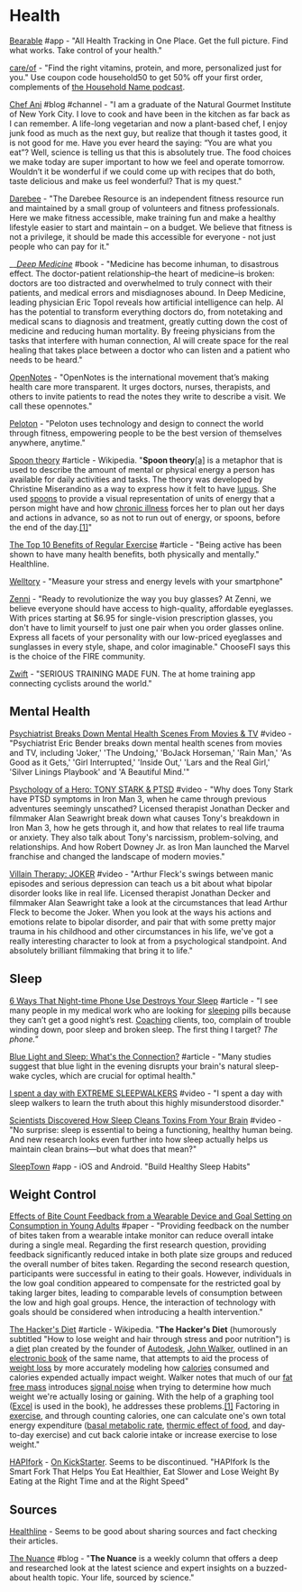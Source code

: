 # Health

[Bearable](https://bearable.app/) \#app - "All Health Tracking in One Place. Get the full picture.  Find what works. Take control of your health."

[care/of](https://takecareof.com/) - "Find the right vitamins, protein, and more, personalized just for you." Use coupon code household50 to get 50% off your first order, complements of [the Household Name podcast](https://www.businessinsider.com/household-name).

[Chef Ani](https://chefani.com/) \#blog \#channel - "I am a graduate of the Natural Gourmet Institute of New York City. I love to cook and have been in the kitchen as far back as I can remember. A life-long vegetarian and now a plant-based chef, I enjoy junk food as much as the next guy, but realize that though it tastes good, it is not good for me. Have you ever heard the saying: “You are what you eat”? Well, science is telling us that this is absolutely true. The food choices we make today are super important to how we feel and operate tomorrow. Wouldn’t it be wonderful if we could come up with recipes that do both, taste delicious and make us feel wonderful? That is my quest."

[Darebee](https://www.darebee.com/) - "The Darebee Resource is an independent fitness resource run and maintained by a small group of volunteers and fitness professionals. Here we make fitness accessible, make training fun and make a healthy lifestyle easier to start and maintain – on a budget. We believe that fitness is not a privilege, it should be made this accessible for everyone - not just people who can pay for it."

\_\_[_Deep Medicine_](https://drerictopol.com/book/deep-medicine/) \#book - "Medicine has become inhuman, to disastrous effect. The doctor-patient relationship–the heart of medicine–is broken: doctors are too distracted and overwhelmed to truly connect with their patients, and medical errors and misdiagnoses abound. In Deep Medicine, leading physician Eric Topol reveals how artificial intelligence can help. AI has the potential to transform everything doctors do, from notetaking and medical scans to diagnosis and treatment, greatly cutting down the cost of medicine and reducing human mortality. By freeing physicians from the tasks that interfere with human connection, AI will create space for the real healing that takes place between a doctor who can listen and a patient who needs to be heard."

[OpenNotes](https://www.opennotes.org/) - "OpenNotes is the international movement that’s making health care more transparent. It urges doctors, nurses, therapists, and others to invite patients to read the notes they write to describe a visit. We call these opennotes."

[Peloton](https://www.onepeloton.com/app?utm_source=Iterable&utm_medium=email&utm_campaign=newsletter_4.9) - "Peloton uses technology and design to connect the world through fitness, empowering people to be the best version of themselves anywhere, anytime."

[Spoon theory](https://en.wikipedia.org/wiki/Spoon_theory) \#article - Wikipedia. "**Spoon theory**[\[a\]](https://en.wikipedia.org/wiki/Spoon_theory#cite_note-1) is a metaphor that is used to describe the amount of mental or physical energy a person has available for daily activities and tasks. The theory was developed by Christine Miserandino as a way to express how it felt to have [lupus](https://en.wikipedia.org/wiki/Lupus). She used [spoons](https://en.wikipedia.org/wiki/Spoon) to provide a visual representation of units of energy that a person might have and how [chronic illness](https://en.wikipedia.org/wiki/Chronic_illness) forces her to plan out her days and actions in advance, so as not to run out of energy, or spoons, before the end of the day.[\[1\]](https://en.wikipedia.org/wiki/Spoon_theory#cite_note-Miserandino-2)"

[The Top 10 Benefits of Regular Exercise](https://www.healthline.com/nutrition/10-benefits-of-exercise) \#article - "Being active has been shown to have many health benefits, both physically and mentally." Healthline.

[Welltory](https://welltory.com/) - "Measure your stress and energy levels with your smartphone"

[Zenni](https://www.zennioptical.com/) - "Ready to revolutionize the way you buy glasses? At Zenni, we believe everyone should have access to high-quality, affordable eyeglasses. With prices starting at $6.95 for single-vision prescription glasses, you don't have to limit yourself to just one pair when you order glasses online. Express all facets of your personality with our low-priced eyeglasses and sunglasses in every style, shape, and color imaginable." ChooseFI says this is the choice of the FIRE community.

[Zwift](https://zwift.com/) - "SERIOUS TRAINING MADE FUN. The at home training app connecting cyclists around the world."

## Mental Health

[Psychiatrist Breaks Down Mental Health Scenes From Movies & TV](https://www.youtube.com/watch?v=Sbp_EeBk-As) \#video - "Psychiatrist Eric Bender breaks down mental health scenes from movies and TV, including 'Joker,' 'The Undoing,' 'BoJack Horseman,' 'Rain Man,' 'As Good as it Gets,' 'Girl Interrupted,' 'Inside Out,' 'Lars and the Real Girl,' 'Silver Linings Playbook' and 'A Beautiful Mind.'"

[Psychology of a Hero: TONY STARK & PTSD](https://www.youtube.com/watch?v=WabG3H-QnFw) \#video - "Why does Tony Stark have PTSD symptoms in Iron Man 3, when he came through previous adventures seemingly unscathed? Licensed therapist Jonathan Decker and filmmaker Alan Seawright break down what causes Tony's breakdown in Iron Man 3, how he gets through it, and how that relates to real life trauma or anxiety. They also talk about Tony's narcissism, problem-solving, and relationships. And how Robert Downey Jr. as Iron Man launched the Marvel franchise and changed the landscape of modern movies."

[Villain Therapy: JOKER](https://www.youtube.com/watch?v=EFZA8v5WCzU&list=WL&index=1) \#video - "Arthur Fleck's swings between manic episodes and serious depression can teach us a bit about what bipolar disorder looks like in real life. Licensed therapist Jonathan Decker and filmmaker Alan Seawright take a look at the circumstances that lead Arthur Fleck to become the Joker. When you look at the ways his actions and emotions relate to bipolar disorder, and pair that with some pretty major trauma in his childhood and other circumstances in his life, we've got a really interesting character to look at from a psychological standpoint. And absolutely brilliant filmmaking that bring it to life."

## Sleep

[6 Ways That Night-time Phone Use Destroys Your Sleep](https://www.psychologytoday.com/us/blog/prescriptions-life/201804/6-ways-night-time-phone-use-destroys-your-sleep) \#article - "I see many people in my medical work who are looking for [sleeping](https://www.psychologytoday.com/us/basics/sleep) pills because they can’t get a good night’s rest. [Coaching](https://www.psychologytoday.com/us/basics/coaching) clients, too, complain of trouble winding down, poor sleep and broken sleep. The first thing I target? _The phone."_

[Blue Light and Sleep: What's the Connection?](https://www.healthline.com/nutrition/block-blue-light-to-sleep-better) \#article - "Many studies suggest that blue light in the evening disrupts your brain's natural sleep-wake cycles, which are crucial for optimal health."

[I spent a day with EXTREME SLEEPWALKERS](https://www.youtube.com/watch?v=LQ3JTlJiFKo) \#video - "I spent a day with sleep walkers to learn the truth about this highly misunderstood disorder."

[Scientists Discovered How Sleep Cleans Toxins From Your Brain](https://invidio.us/watch?v=GUGqraRfGnQ) \#video - "No surprise: sleep is essential to being a functioning, healthy human being. And new research looks even further into how sleep actually helps us maintain clean brains—but what does that mean?"

[SleepTown](https://sleeptown.seekrtech.com/) \#app - iOS and Android. "Build Healthy Sleep Habits"

## Weight Control

[Effects of Bite Count Feedback from a Wearable Device and Goal Setting on Consumption in Young Adults](https://jandonline.org/article/S2212-2672%2816%2930222-2/abstract) \#paper - "Providing feedback on the number of bites taken from a wearable intake monitor can reduce overall intake during a single meal. Regarding the first research question, providing feedback significantly reduced intake in both plate size groups and reduced the overall number of bites taken. Regarding the second research question, participants were successful in eating to their goals. However, individuals in the low goal condition appeared to compensate for the restricted goal by taking larger bites, leading to comparable levels of consumption between the low and high goal groups. Hence, the interaction of technology with goals should be considered when introducing a health intervention."

[The Hacker's Diet](https://en.wikipedia.org/wiki/The_Hacker%27s_Diet) \#article - Wikipedia. "**The Hacker's Diet** \(humorously subtitled "How to lose weight and hair through stress and poor nutrition"\) is a [diet](https://en.wikipedia.org/wiki/Dieting) plan created by the founder of [Autodesk](https://en.wikipedia.org/wiki/Autodesk), [John Walker](https://en.wikipedia.org/wiki/John_Walker_%28programmer%29), outlined in an [electronic book](https://en.wikipedia.org/wiki/E-book) of the same name, that attempts to aid the process of [weight loss](https://en.wikipedia.org/wiki/Weight_loss) by more accurately modeling how [calories](https://en.wikipedia.org/wiki/Calorie) consumed and calories expended actually impact weight. Walker notes that much of our [fat free mass](https://en.wikipedia.org/wiki/Body_composition) introduces [signal noise](https://en.wikipedia.org/wiki/Signal_noise) when trying to determine how much weight we're actually losing or gaining. With the help of a graphing tool \([Excel](https://en.wikipedia.org/wiki/Microsoft_Excel) is used in the book\), he addresses these problems.[\[1\]](https://en.wikipedia.org/wiki/The_Hacker%27s_Diet#cite_note-1) Factoring in [exercise](https://en.wikipedia.org/wiki/Exercise), and through counting calories, one can calculate one's own total energy expenditure \([basal metabolic rate](https://en.wikipedia.org/wiki/Basal_metabolic_rate), [thermic effect of food](https://en.wikipedia.org/wiki/Thermic_effect_of_food), and day-to-day exercise\) and cut back calorie intake or increase exercise to lose weight."

[HAPIfork](https://www.hapilabs.com/product/hapifork) - [On KickStarter](https://www.kickstarter.com/projects/1273668931/hapifork-the-smart-fork-that-tracks-your-eating-ha-0/description). Seems to be discontinued. "HAPIfork Is the Smart Fork That Helps You Eat Healthier, Eat Slower and Lose Weight By Eating at the Right Time and at the Right Speed"

## Sources

[Healthline](https://www.healthline.com/) - Seems to be good about sharing sources and fact checking their articles.

[The Nuance](https://elemental.medium.com/the-nuance/home) \#blog - "**The Nuance** is a weekly column that offers a deep and researched look at the latest science and expert insights on a buzzed-about health topic. Your life, sourced by science."

